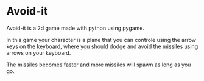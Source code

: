 # Avoid-it
Avoid-it is a 2d game made with python using pygame.

In this game your character is a plane that you can controle using the arrow keys on the keyboard,
where you should dodge and avoid the missiles using arrows on your keyboard.

The missiles becomes faster
and more missiles will spawn as long as you go.
